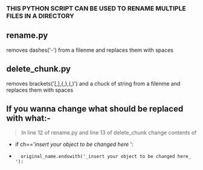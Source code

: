 ### THIS PYTHON SCRIPT CAN BE USED TO RENAME MULTIPLE FILES IN A DIRECTORY



## rename.py 
removes dashes('-') from a filenme and replaces them with spaces


## delete_chunk.py 
removes brackets('[,],{,},(,)') and a chuck of string from a filenme and replaces them with spaces


## If you wanna change what should be replaced with what:- 

> In line 12 of rename.py and line 13 of delete_chunk change contents of 

- if ch=='_insert your object to be changed here_ ':  
-	    original_name.endswith('_insert your object to be changed here_ '):
